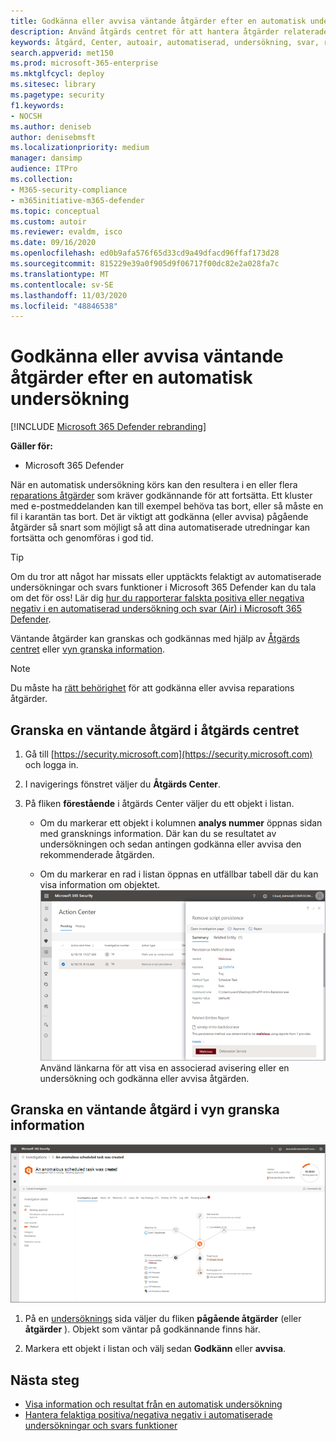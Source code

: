 ```yaml
---
title: Godkänna eller avvisa väntande åtgärder efter en automatisk undersökning
description: Använd åtgärds centret för att hantera åtgärder relaterade till automatiserad undersökning och svar
keywords: åtgärd, Center, autoair, automatiserad, undersökning, svar, reparation
search.appverid: met150
ms.prod: microsoft-365-enterprise
ms.mktglfcycl: deploy
ms.sitesec: library
ms.pagetype: security
f1.keywords:
- NOCSH
ms.author: deniseb
author: denisebmsft
ms.localizationpriority: medium
manager: dansimp
audience: ITPro
ms.collection:
- M365-security-compliance
- m365initiative-m365-defender
ms.topic: conceptual
ms.custom: autoir
ms.reviewer: evaldm, isco
ms.date: 09/16/2020
ms.openlocfilehash: ed0b9afa576f65d33cd9a49dfacd96ffaf173d28
ms.sourcegitcommit: 815229e39a0f905d9f06717f00dc82e2a028fa7c
ms.translationtype: MT
ms.contentlocale: sv-SE
ms.lasthandoff: 11/03/2020
ms.locfileid: "48846538"
---
```

# <a name="approve-or-reject-pending-actions-following-an-automated-investigation"></a>Godkänna eller avvisa väntande åtgärder efter en automatisk undersökning

[!INCLUDE [Microsoft 365 Defender rebranding](../includes/microsoft-defender.md)]


**Gäller för:**
- Microsoft 365 Defender

När en automatisk undersökning körs kan den resultera i en eller flera [reparations åtgärder](https://docs.microsoft.com/microsoft-365/security/mtp/mtp-remediation-actions) som kräver godkännande för att fortsätta. Ett kluster med e-postmeddelanden kan till exempel behöva tas bort, eller så måste en fil i karantän tas bort. Det är viktigt att godkänna (eller avvisa) pågående åtgärder så snart som möjligt så att dina automatiserade utredningar kan fortsätta och genomföras i god tid. 

> [!TIP]
> Om du tror att något har missats eller upptäckts felaktigt av automatiserade undersökningar och svars funktioner i Microsoft 365 Defender kan du tala om det för oss! Lär dig [hur du rapporterar falskta positiva eller negativa negativ i en automatiserad undersökning och svar (Air) i Microsoft 365 Defender](mtp-autoir-report-false-positives-negatives.md).

Väntande åtgärder kan granskas och godkännas med hjälp av [Åtgärds centret](#review-a-pending-action-in-the-action-center) eller [vyn granska information](#review-a-pending-action-in-the-investigation-details-view).

> [!NOTE]
> Du måste ha [rätt behörighet](mtp-action-center.md#required-permissions-for-action-center-tasks) för att godkänna eller avvisa reparations åtgärder.

## <a name="review-a-pending-action-in-the-action-center"></a>Granska en väntande åtgärd i åtgärds centret

1. Gå till [https://security.microsoft.com](https://security.microsoft.com) och logga in. 

2. I navigerings fönstret väljer du **Åtgärds Center**. 

3. På fliken **förestående** i åtgärds Center väljer du ett objekt i listan. 

    - Om du markerar ett objekt i kolumnen **analys nummer** öppnas sidan med gransknings information. Där kan du se resultatet av undersökningen och sedan antingen godkänna eller avvisa den rekommenderade åtgärden.
 
    - Om du markerar en rad i listan öppnas en utfällbar tabell där du kan visa information om objektet. <br/>![Godkänna eller avvisa en åtgärd](../../media/air-actioncenter-itemselected.png)<br/>Använd länkarna för att visa en associerad avisering eller en undersökning och godkänna eller avvisa åtgärden.

## <a name="review-a-pending-action-in-the-investigation-details-view"></a>Granska en väntande åtgärd i vyn granska information

![Gransknings uppgifter](../../media/mtp-air-investdetails.png)

1. På en [undersöknings](mtp-autoir-results.md) sida väljer du fliken **pågående åtgärder** (eller **åtgärder** ). Objekt som väntar på godkännande finns här.

2. Markera ett objekt i listan och välj sedan **Godkänn** eller **avvisa**.

## <a name="next-steps"></a>Nästa steg

- [Visa information och resultat från en automatisk undersökning](mtp-autoir-results.md)
- [Hantera felaktiga positiva/negativa negativ i automatiserade undersökningar och svars funktioner](mtp-autoir-report-false-positives-negatives.md)
